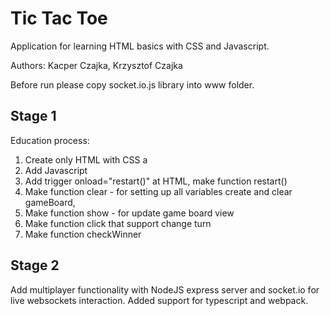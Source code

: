 # Tic Tac Toe 
Application for learning HTML basics with CSS and Javascript.

Authors: Kacper Czajka, Krzysztof Czajka

Before run please copy socket.io.js library into www folder.

## Stage 1
Education process:
1. Create only HTML with CSS a
2. Add Javascript 
3. Add trigger onload="restart()" at HTML, make function restart()
4. Make function clear - for setting up all variables create and clear gameBoard,
5. Make function show - for update game board view
6. Make function click that support change turn
7. Make function checkWinner


## Stage 2
Add multiplayer functionality with  NodeJS express server and
socket.io for live websockets interaction.
Added support for typescript and webpack.